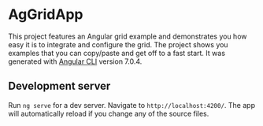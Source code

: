 # AgGridApp

This project features an Angular grid example and demonstrates you how easy it is to integrate and configure the grid. The project shows you examples that you can copy/paste and get off to a fast start. It was generated with [Angular CLI](https://github.com/angular/angular-cli) version 7.0.4.

## Development server

Run `ng serve` for a dev server. Navigate to `http://localhost:4200/`. The app will automatically reload if you change any of the source files.


